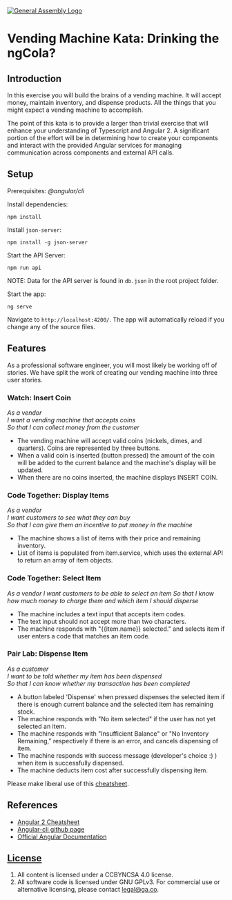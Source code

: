 [![General Assembly Logo](https://camo.githubusercontent.com/1a91b05b8f4d44b5bbfb83abac2b0996d8e26c92/687474703a2f2f692e696d6775722e636f6d2f6b6538555354712e706e67)](https://generalassemb.ly/education/web-development-immersive)

# Vending Machine Kata: Drinking the ngCola?

## Introduction

In this exercise you will build the brains of a vending machine.  It will accept money, maintain
inventory, and dispense products.  All the things that you might expect a vending machine to accomplish.

The point of this kata is to provide a larger than trivial exercise that will enhance your understanding of Typescript and Angular 2.  A significant
portion of the effort will be in determining how to create your components and interact with the provided Angular services for managing communication across components and external API calls.

## Setup

Prerequisites: _@angular/cli_

Install dependencies:
```
npm install
```

Install `json-server`:
```
npm install -g json-server
```

Start the API Server:
```
npm run api
```
NOTE: Data for the API server is found in `db.json` in the root project folder.

Start the app:
```
ng serve
```

Navigate to `http://localhost:4200/`. The app will automatically reload if you change any of the source files.

## Features

As a professional software engineer, you will most likely be working off of stories. We have split the work of creating our vending machine into three user stories.

### Watch: Insert Coin

_As a vendor_  
_I want a vending machine that accepts coins_  
_So that I can collect money from the customer_ 

- The vending machine will accept valid coins (nickels, dimes, and quarters). Coins are represented by three buttons.
- When a valid coin is inserted (button pressed) the amount of the coin will be added to the current balance and the machine's display will be updated.
- When there are no coins inserted, the machine displays INSERT COIN.

### Code Together: Display Items

_As a vendor_  
_I want customers to see what they can buy_  
_So that I can give them an incentive to put money in the machine_

- The machine shows a list of items with their price and remaining inventory.
- List of items is populated from item.service, which uses the external API to return an array of item objects.

### Code Together: Select Item

_As a vendor_
_I want customers to be able to select an item_
_So that I know how much money to charge them and which item I should disperse_

- The machine includes a text input that accepts item codes.
- The text input should not accept more than two characters.
- The machine responds with "{{item.name}} selected." and selects item if user enters a code that matches an item code.

### Pair Lab: Dispense Item

_As a customer_  
_I want to be told whether my item has been dispensed_  
_So that I can know whether my transaction has been completed_  

- A button labeled 'Dispense' when pressed dispenses the selected item if there is enough current balance and the selected item has remaining stock.
- The machine responds with "No item selected" if the user has not yet selected an item.
- The machine responds with "Insufficient Balance" or "No Inventory Remaining," respectively if there is an error, and cancels dispensing of item.
- The machine responds with success message (developer's choice :) ) when item is successfully dispensed.
- The machine deducts item cost after successfully dispensing item.

Please make liberal use of this [cheatsheet](https://angular.io/docs/ts/latest/guide/cheatsheet.html).

## References

-   [Angular 2 Cheatsheet](https://angular.io/docs/ts/latest/guide/cheatsheet.html)
-   [Angular-cli github page](https://github.com/angular/angular-cli)
-   [Official Angular Documentation](https://github.com/angular/angular-cli)

## [License](LICENSE)

1.  All content is licensed under a CC­BY­NC­SA 4.0 license.
1.  All software code is licensed under GNU GPLv3. For commercial use or
    alternative licensing, please contact legal@ga.co.
